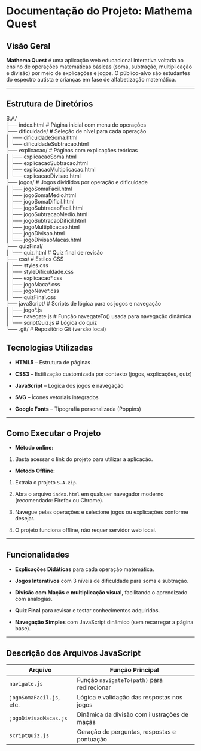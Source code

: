 # **Documentação do Projeto: Mathema Quest**

## **Visão Geral**

**Mathema Quest** é uma aplicação web educacional interativa voltada ao ensino de operações matemáticas básicas (soma, subtração, multiplicação e divisão) por meio de explicações e jogos. O público-alvo são estudantes do espectro autista e crianças em fase de alfabetização matemática.

---

## **Estrutura de Diretórios**

S.A/  
├── index.html                 	\# Página inicial com menu de operações  
├── dificuldade/              	\# Seleção de nível para cada operação  
│   ├── dificuldadeSoma.html  
│   └── dificuldadeSubtracao.html  
├── explicacao/               	\# Páginas com explicações teóricas  
│   ├── explicacaoSoma.html  
│   ├── explicacaoSubtracao.html  
│   ├── explicacaoMultiplicacao.html  
│   └── explicacaoDivisao.html  
├── jogos/                    	\# Jogos divididos por operação e dificuldade  
│   ├── jogoSomaFacil.html  
│   ├── jogoSomaMedio.html  
│   ├── jogoSomaDificil.html  
│   ├── jogoSubtracaoFacil.html  
│   ├── jogoSubtracaoMedio.html  
│   ├── jogoSubtracaoDificil.html  
│   ├── jogoMultiplicacao.html  
│   ├── jogoDivisao.html  
│   └── jogoDivisaoMacas.html  
├── quizFinal/  
│   └── quiz.html             	\# Quiz final de revisão  
├── css/                      	\# Estilos CSS  
│   ├── styles.css  
│   ├── styleDificuldade.css  
│   ├── explicacao\*.css  
│   ├── jogoMaca\*.css  
│   ├── jogoNave\*.css  
│   └── quizFinal.css  
├── javaScript/               	\# Scripts de lógica para os jogos e navegação  
│   ├── jogo\*.js  
│   ├── navegate.js           	\# Função navegateTo() usada para navegação dinâmica  
│   └──  scriptQuiz.js         	\# Lógica do quiz    
└── .git/                     	\# Repositório Git (versão local)

## **Tecnologias Utilizadas**

* **HTML5** – Estrutura de páginas

* **CSS3** – Estilização customizada por contexto (jogos, explicações, quiz)

* **JavaScript** – Lógica dos jogos e navegação

* **SVG** – Ícones vetoriais integrados

* **Google Fonts** – Tipografia personalizada (Poppins)

---

## **Como Executar o Projeto**

* **Método online:**
1. Basta acessar o link do projeto para utilizar a aplicação.


* **Método Offline:**

1. Extraia o projeto `S.A.zip`.

2. Abra o arquivo `index.html` em qualquer navegador moderno (recomendado: Firefox ou Chrome).

3. Navegue pelas operações e selecione jogos ou explicações conforme desejar.

4. O projeto funciona offline, não requer servidor web local.

---

## **Funcionalidades**

* **Explicações Didáticas** para cada operação matemática.

* **Jogos Interativos** com 3 níveis de dificuldade para soma e subtração.

* **Divisão com Maçãs** e **multiplicação visual**, facilitando o aprendizado com analogias.

* **Quiz Final** para revisar e testar conhecimentos adquiridos.

* **Navegação Simples** com JavaScript dinâmico (sem recarregar a página base).

---

## **Descrição dos Arquivos JavaScript**

| Arquivo | Função Principal |
| ----- | ----- |
| `navigate.js` | Função `navigateTo(path)` para redirecionar |
| `jogoSomaFacil.js`, etc. | Lógica e validação das respostas nos jogos |
| `jogoDivisaoMacas.js` | Dinâmica da divisão com ilustrações de maçãs |
| `scriptQuiz.js` | Geração de perguntas, respostas e pontuação |

